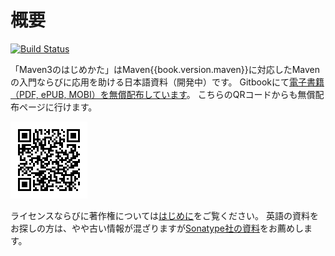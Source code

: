 # 概要

[![Build Status](https://travis-ci.org/KengoTODA/what-is-maven.svg)](https://travis-ci.org/KengoTODA/what-is-maven)

「Maven3のはじめかた」はMaven{{book.version.maven}}に対応したMavenの入門ならびに応用を助ける日本語資料（開発中）です。
Gitbookにて[電子書籍（PDF, ePUB, MOBI）を無償配布しています](http://kengotoda.gitbooks.io/what-is-maven/)。
こちらのQRコードからも無償配布ページに行けます。

![qr code](QR.png "http://kengotoda.gitbooks.io/what-is-maven/")

ライセンスならびに著作権については[はじめに](./preface.md)をご覧ください。
英語の資料をお探しの方は、やや古い情報が混ざりますが[Sonatype社の資料](http://www.sonatype.com/resources/books)をお薦めします。
